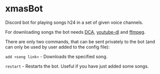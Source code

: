 # xmasBot
Discord bot for playing songs h24 in a set of given voice channels.

For downloading songs the bot needs [DCA](https://github.com/bwmarrin/dca/tree/master/cmd/dca), [youtube-dl](https://youtube-dl.org/) and [ffmpeg](https://ffmpeg.org/download.html).

There are only two commands, that can be sent privately to the bot (and can only be used by user added to the config file):

`add <song link>` - Downloads the specified song.

`restart` - Restarts the bot. Useful if you have just added some songs.

